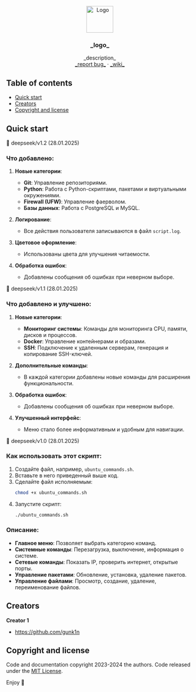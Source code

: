 <p align="center">
  <a href="https://gunk1n.pro/">
    <img src="https://avatars.githubusercontent.com/u/32822284?v=4" alt="Logo" width=72 height=72>
  </a>

  <h3 align="center">_logo_</h3>

  <p align="center">
    _description_
    <br>
    <a href="https://github.com/gunk1n/_report bug_/issues">_report bug_</a>
     · 
    <a href="https://github.com/gunk1n/_wiki_/wiki">_wiki_</a>
  </p>
</p>


## Table of contents

- [Quick start](#quick-start)
- [Creators](#creators)
- [Copyright and license](#copyright-and-license)


## Quick start

 🔘 deepseek/v1.2 (28.01.2025)
### Что добавлено:
1. **Новые категории**:
   - **Git**: Управление репозиториями.
   - **Python**: Работа с Python-скриптами, пакетами и виртуальными окружениями.
   - **Firewall (UFW)**: Управление фаерволом.
   - **Базы данных**: Работа с PostgreSQL и MySQL.

2. **Логирование**:
   - Все действия пользователя записываются в файл `script.log`.

3. **Цветовое оформление**:
   - Использованы цвета для улучшения читаемости.

4. **Обработка ошибок**:
   - Добавлены сообщения об ошибках при неверном выборе.

 🔘 deepseek/v1.1 (28.01.2025)
### Что добавлено и улучшено:
1. **Новые категории**:
   - **Мониторинг системы**: Команды для мониторинга CPU, памяти, дисков и процессов.
   - **Docker**: Управление контейнерами и образами.
   - **SSH**: Подключение к удаленным серверам, генерация и копирование SSH-ключей.

2. **Дополнительные команды**:
   - В каждой категории добавлены новые команды для расширения функциональности.

3. **Обработка ошибок**:
   - Добавлены сообщения об ошибках при неверном выборе.

4. **Улучшенный интерфейс**:
   - Меню стало более информативным и удобным для навигации.

 🔘 deepseek/v1.0 (28.01.2025)
### Как использовать этот скрипт:

1. Создайте файл, например, `ubuntu_commands.sh`.
2. Вставьте в него приведенный выше код.
3. Сделайте файл исполняемым:
   ```bash
   chmod +x ubuntu_commands.sh
   ```
4. Запустите скрипт:
   ```bash
   ./ubuntu_commands.sh
   ```

### Описание:
- **Главное меню**: Позволяет выбрать категорию команд.
- **Системные команды**: Перезагрузка, выключение, информация о системе.
- **Сетевые команды**: Показать IP, проверить интернет, открытые порты.
- **Управление пакетами**: Обновление, установка, удаление пакетов.
- **Управление файлами**: Просмотр, создание, удаление, переименование файлов.


## Creators

**Creator 1**

- <https://github.com/gunk1n>


## Copyright and license

Code and documentation copyright 2023-2024 the authors. Code released under the [MIT License](https://github.com/gunk1n/blob/master/LICENSE).

Enjoy :metal:
